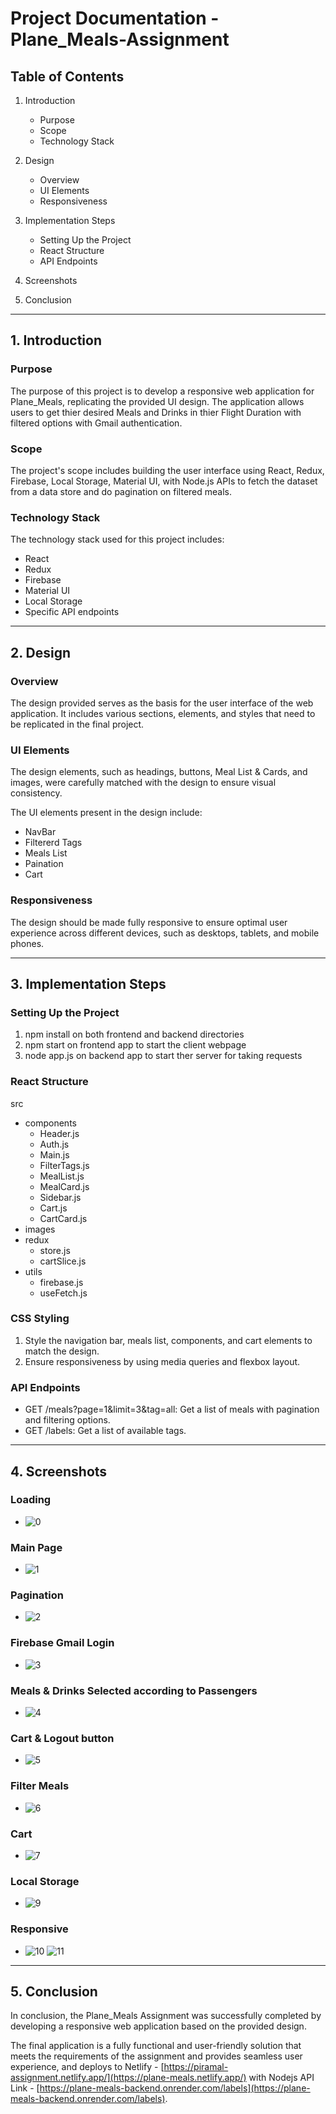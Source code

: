 # Project Documentation - Plane_Meals-Assignment

## Table of Contents

1. Introduction
   - Purpose
   - Scope
   - Technology Stack

2. Design
   - Overview
   - UI Elements
   - Responsiveness

3. Implementation Steps
   - Setting Up the Project
   - React Structure
   - API Endpoints

4. Screenshots

5. Conclusion

---

## 1. Introduction

### Purpose

The purpose of this project is to develop a responsive web application for Plane_Meals, replicating the provided UI design. The application allows users to get thier desired Meals and Drinks in thier Flight Duration with filtered options with Gmail authentication.

### Scope

The project's scope includes building the user interface using React, Redux, Firebase, Local Storage, Material UI, with Node.js APIs to fetch the dataset from a data store and do pagination on filtered meals.


### Technology Stack

The technology stack used for this project includes:

- React
- Redux
- Firebase
- Material UI
- Local Storage
- Specific API endpoints

---

## 2. Design

### Overview

The design provided serves as the basis for the user interface of the web application. It includes various sections, elements, and styles that need to be replicated in the final project.

### UI Elements

The design elements, such as headings, buttons, Meal List & Cards, and images, were carefully matched with the design to ensure visual consistency.

The UI elements present in the design include:

- NavBar
- Filtererd Tags
- Meals List
- Paination
- Cart

### Responsiveness

The design should be made fully responsive to ensure optimal user experience across different devices, such as desktops, tablets, and mobile phones.

---

## 3. Implementation Steps

### Setting Up the Project

1. npm install on both frontend and backend directories
2. npm start on frontend app to start the client webpage
3. node app.js on backend app to start ther server for taking requests

### React Structure

src
  - components
    - Header.js
    - Auth.js
    - Main.js
    - FilterTags.js
    - MealList.js
    - MealCard.js
    - Sidebar.js
    - Cart.js
    - CartCard.js
  - images
  - redux
    - store.js
    - cartSlice.js
  - utils
    - firebase.js
    - useFetch.js

### CSS Styling

1. Style the navigation bar, meals list, components, and cart elements to match the design.
2. Ensure responsiveness by using media queries and flexbox layout.

### API Endpoints

- GET /meals?page=1&limit=3&tag=all: Get a list of meals with pagination and filtering options.
- GET /labels: Get a list of available tags.

---


## 4. Screenshots

### Loading
-
    ![0](https://github.com/mayank-singh-care/Plane_Meals-Assignment/assets/31184015/bb68028a-95ed-4e7a-8bb4-8b5500c907f1)

### Main Page
-
    ![1](https://github.com/mayank-singh-care/Plane_Meals-Assignment/assets/31184015/f459ccc8-c9fc-46ec-a2b7-d33dad1f7aed)

### Pagination
-
    ![2](https://github.com/mayank-singh-care/Plane_Meals-Assignment/assets/31184015/5aa7164c-40c7-4931-b088-31ad5c275bfa)

### Firebase Gmail Login
-
    ![3](https://github.com/mayank-singh-care/Plane_Meals-Assignment/assets/31184015/6e5dc7dc-ada4-4003-a438-d217947739db)

### Meals & Drinks Selected according to Passengers
-
    ![4](https://github.com/mayank-singh-care/Plane_Meals-Assignment/assets/31184015/439e11dc-f03d-4f2b-b6ba-358601e9e5ee)

### Cart & Logout button
-
    ![5](https://github.com/mayank-singh-care/Plane_Meals-Assignment/assets/31184015/5c18f72a-1633-4908-a1da-f010771aca22)

### Filter Meals
-
    ![6](https://github.com/mayank-singh-care/Plane_Meals-Assignment/assets/31184015/ed5ed608-97ca-4b27-bce1-32f07bc8d83b)

### Cart
-
    ![7](https://github.com/mayank-singh-care/Plane_Meals-Assignment/assets/31184015/0932b26e-7803-492a-8052-47cee1ba49c3)

### Local Storage
-
    ![9](https://github.com/mayank-singh-care/Plane_Meals-Assignment/assets/31184015/7fed79ba-0129-4159-9627-058441e46803)

### Responsive
-
    ![10](https://github.com/mayank-singh-care/Plane_Meals-Assignment/assets/31184015/0112644d-2f68-4200-96f5-9affaf9b4910)
    ![11](https://github.com/mayank-singh-care/Plane_Meals-Assignment/assets/31184015/4cc39bff-af2b-426c-91a4-e7d21805c8bf)

---

## 5. Conclusion

In conclusion, the Plane_Meals Assignment was successfully completed by developing a responsive web application based on the provided design.

The final application is a fully functional and user-friendly solution that meets the requirements of the assignment and provides seamless user experience, and deploys to Netlify - [https://piramal-assignment.netlify.app/](https://plane-meals.netlify.app/) with Nodejs API Link - [https://plane-meals-backend.onrender.com/labels](https://plane-meals-backend.onrender.com/labels).
